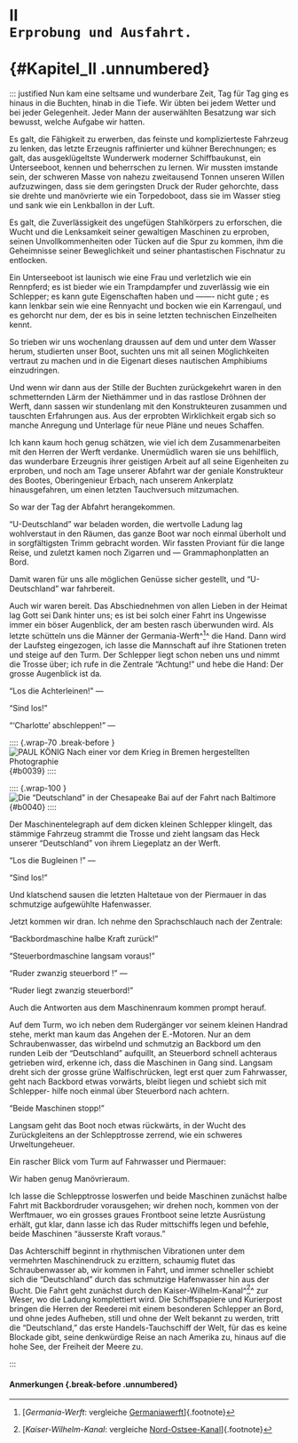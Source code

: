 # II&nbsp;<br />**`Erprobung und Ausfahrt.`**<br /><br /> {#Kapitel_II .unnumbered}

::: justified
Nun kam eine seltsame und wunderbare Zeit, Tag für Tag ging es hinaus in
die Buchten, hinab in die Tiefe. Wir übten bei jedem Wetter und bei jeder
Gelegenheit. Jeder Mann der auserwählten Besatzung war sich bewusst,
welche Aufgabe wir hatten.

Es galt, die Fähigkeit zu erwerben,
das feinste und komplizierteste Fahrzeug zu lenken, das letzte Erzeugnis
raffinierter und kühner Berechnungen; es galt, das ausgeklügeltste
Wunderwerk moderner Schiffbaukunst, ein Unterseeboot, kennen und
beherrschen zu lernen. Wir mussten imstande sein,
der schweren Masse von nahezu zweitausend Tonnen unseren Willen
aufzuzwingen, dass sie dem geringsten Druck der Ruder gehorchte, dass
sie drehte und manövrierte wie ein Torpedoboot,
dass sie im Wasser stieg und sank wie ein Lenkballon in der Luft.

Es galt, die Zuverlässigkeit des ungefügen Stahlkörpers zu erforschen,
die Wucht und die Lenksamkeit seiner gewaltigen Maschinen zu erproben,
seinen Unvollkommenheiten oder Tücken auf die Spur zu kommen, ihm die
Geheimnisse seiner Beweglichkeit und seiner phantastischen Fischnatur zu
entlocken.

Ein Unterseeboot ist launisch wie
eine Frau und verletzlich wie ein Rennpferd; es ist bieder wie ein
Trampdampfer und zuverlässig wie ein Schlepper;
es kann gute Eigenschaften haben und ——- nicht gute ; es kann lenkbar
sein wie eine Rennyacht und bocken wie ein Karrengaul, und es
gehorcht nur dem, der es bis in seine letzten technischen
Einzelheiten kennt.

So trieben wir uns wochenlang draussen auf dem und unter dem Wasser
herum, studierten unser Boot, suchten uns mit all seinen Möglichkeiten
vertraut zu machen und in die Eigenart dieses nautischen Amphibiums
einzudringen.

Und wenn wir dann aus der Stille der Buchten zurückgekehrt waren in den
schmetternden Lärm der Niethämmer und in das rastlose Dröhnen der Werft,
dann sassen wir stundenlang mit den Konstrukteuren zusammen und
tauschten Erfahrungen aus. Aus der erprobten Wirklichkeit ergab sich so
manche Anregung und Unterlage für neue Pläne und neues Schaffen.

Ich kann kaum hoch genug schätzen, wie viel ich dem Zusammenarbeiten mit
den Herren der Werft verdanke. Unermüdlich waren sie uns behilflich, das
wunderbare Erzeugnis ihrer geistigen Arbeit auf all seine Eigenheiten zu
erproben, und noch am Tage unserer Abfahrt war der geniale Konstrukteur des
Bootes, Oberingenieur Erbach, nach unserem Ankerplatz hinausgefahren, um
einen letzten Tauchversuch mitzumachen.

So war der Tag der Abfahrt herangekommen.

“U-Deutschland” war beladen worden, die wertvolle Ladung lag
wohlverstaut in den Räumen, das ganze Boot war noch einmal überholt und in
sorgfältigsten Trimm gebracht worden. Wir fassten Proviant für die lange Reise,
und zuletzt kamen noch Zigarren und — Grammaphonplatten an Bord.

Damit waren für uns alle möglichen Genüsse sicher gestellt, und
 “U-Deutschland” war fahrbereit.

Auch wir waren bereit. Das Abschiednehmen von allen Lieben in der
Heimat lag Gott sei Dank hinter uns; es ist bei solch einer Fahrt ins
Ungewisse immer ein böser Augenblick, der
am besten rasch überwunden wird. Als letzte schütteln uns die Männer der
Germania-Werft^[^0011]^ die Hand. Dann wird der Laufsteg eingezogen, ich lasse die
Mannschaft auf ihre Stationen treten und steige auf den Turm. Der
Schlepper liegt schon neben uns und nimmt
die Trosse über; ich rufe in die Zentrale “Achtung!” und hebe die Hand:
Der grosse Augenblick ist da.

“Los die Achterleinen!” —

“Sind los!”

“‘Charlotte’ abschleppen!” —

:::: {.wrap-70 .break-before }
![PAUL KÖNIG <small>Nach einer vor dem Krieg in Bremen hergestellten Photographie</small>](Die_Fahrt_der_Deutschland_0039.jpg "PAUL KÖNIG"){#b0039}
::::

:::: {.wrap-100 }
![Die “Deutschland” in der Chesapeake Bai auf der Fahrt nach Baltimore](Die_Fahrt_der_Deutschland_0040.jpg "Die “Deutschland” in der Chesapeake Bai auf der Fahrt nach Baltimore"){#b0040}
::::

Der Maschinentelegraph auf dem dicken kleinen Schlepper klingelt, das
stämmige Fahrzeug strammt die Trosse und zieht langsam das Heck unserer
“Deutschland”  von ihrem Liegeplatz an der Werft.

“Los die Bugleinen !” —

“Sind los!”

Und klatschend sausen die letzten Haltetaue von der Piermauer in das
schmutzige aufgewühlte Hafenwasser.

Jetzt kommen wir dran. Ich nehme den Sprachschlauch nach der Zentrale:

“Backbordmaschine halbe Kraft zurück!”

“Steuerbordmaschine langsam voraus!”

“Ruder zwanzig steuerbord !” —

“Ruder liegt zwanzig steuerbord!”

Auch die Antworten aus dem Maschinenraum kommen prompt herauf.

Auf dem Turm, wo ich neben dem Rudergänger vor seinem kleinen Handrad stehe,
merkt man kaum das Angehen der E.-Motoren. Nur an dem
Schraubenwasser, das wirbelnd und schmutzig an Backbord um den runden
Leib der “Deutschland” aufquillt, an Steuerbord schnell achteraus getrieben
wird, erkenne ich, dass die Maschinen in Gang sind. Langsam dreht sich der
grosse grüne Walfischrücken, legt erst quer zum Fahrwasser, geht nach
Backbord etwas vorwärts, bleibt liegen und schiebt sich mit Schlepper-
hilfe noch einmal über Steuerbord nach achtern.

“Beide Maschinen stopp!”

Langsam geht das Boot noch etwas
rückwärts, in der Wucht des Zurückgleitens an der Schlepptrosse zerrend,
wie ein schweres Urweltungeheuer.

Ein rascher Blick vom Turm auf Fahrwasser und Piermauer:

Wir haben genug Manövrieraum.

Ich lasse die Schlepptrosse loswerfen und beide Maschinen zunächst halbe
Fahrt mit Backbordruder vorausgehen; wir drehen noch, kommen von der
Werftmauer, wo ein grosses graues Frontboot seine letzte Ausrüstung erhält,
gut klar, dann lasse ich das Ruder mittschiffs legen und befehle, beide
Maschinen “äusserste Kraft voraus.”

Das Achterschiff beginnt in rhythmischen Vibrationen unter dem
vermehrten Maschinendruck zu erzittern, schaumig flutet das
Schraubenwasser ab, wir kommen in Fahrt, und immer schneller
schiebt sich die “Deutschland” durch das schmutzige Hafenwasser hin aus der
Bucht. Die Fahrt geht zunächst durch den Kaiser-Wilhelm-Kanal^[^0012]^ zur Weser,
wo die Ladung komplettiert wird. Die Schiffspapiere und Kurierpost bringen
die Herren der Reederei mit einem besonderen Schlepper an Bord, und ohne
jedes Aufheben, still und ohne der Welt bekannt zu werden, tritt die “Deutschland,”
das erste Handels-Tauchschiff der Welt, für das es keine Blockade gibt,
seine denkwürdige Reise an nach Amerika zu, hinaus auf die hohe See, der
Freiheit der Meere zu.


:::


#### **Anmerkungen** {.break-before .unnumbered}

[^0011]: [*Germania-Werft*: vergleiche [Germaniawerft](https://de.wikipedia.org/wiki/Germaniawerft)]{.footnote}

[^0012]: [*Kaiser-Wilhelm-Kanal*: vergleiche [Nord-Ostsee-Kanal](https://de.wikipedia.org/wiki/Nord-Ostsee-Kanal)]{.footnote}
